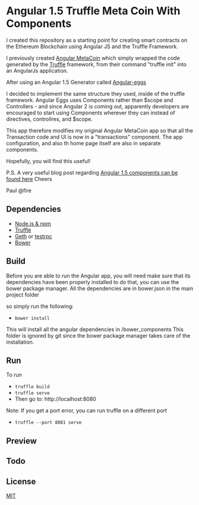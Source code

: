 # Angular 1.5 Truffle Meta Coin With Components 
I created this repository as a starting point for creating
smart contracts on the Ethereum Blockchain using Angular JS and the Truffle Framework.

I previously created [Angular MetaCoin](https://github.com/paulpreibisch/angularMetaCoin) which 
simply wrapped the code generated by the [Truffle](https://github.com/ConsenSys/truffle)
framework, from their command "truffle init" into an AngularJs application.

After using an Angular 1.5 Generator called [Angular-eggs](https://github.com/albatrosary/generator-angular-eggs#readme)

I decided to implement the same structure they used, inside of the truffle framework.
Angular Eggs uses Components rather than $scope and Controllers - and since Angular 2 is coming out, apparently
developers are encouraged to start using Components wherever they can instead of directives, controllres, and $scope.

This app therefore modifies my original Angular MetaCoin app so that all the Transaction code and UI is now in a "transactions" component.
The app configuration, and also th home page itself are also in separate components.

Hopefully, you will find this useful!

P.S. A very useful blog post regarding [Angular 1.5 components can be found here](http://juristr.com/blog/2016/06/from-ngcontroller-to-components/#comment-2809085161)
Cheers

Paul @fire

## Dependencies
* [Node.js & npm](https://nodejs.org)
* [Truffle](https://github.com/ConsenSys/truffle)
* [Geth](https://github.com/ethereum/go-ethereum/wiki/geth) or [testrpc](https://github.com/ethereumjs/testrpc)
* [Bower](https://bower.io/)

## Build
Before you are able to run the Angular app, you will need make sure that its dependencies have been properly installed
 to do that, you can use the bower package manager. All the dependencies are in bower.json in the main project folder
  
so simply run the following:
* <code>bower install</code>

This will install all the angular dependencies in /bower_components
 This folder is ignored by git since the bower package manager takes care of the installation.

## Run
To run
*  `truffle build`
*  `truffle serve`
* Then go to: http://localhost:8080

Note: If you get a port error, you can run truffle on a different port
*  `truffle --port 8081 serve`

## Preview


## Todo

## License
[MIT](https://github.com/paulpreibisch-io/angular_blockchain_marketplace/blob/master/LICENSE)
